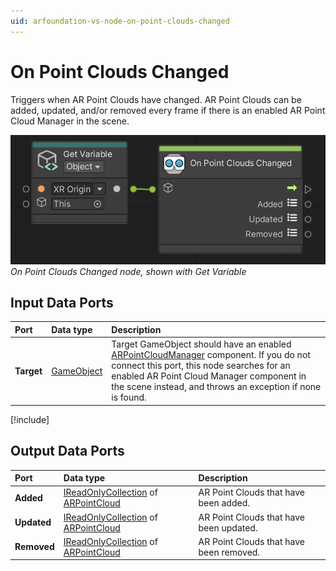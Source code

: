 ```yaml
---
uid: arfoundation-vs-node-on-point-clouds-changed
---
```

# On Point Clouds Changed

Triggers when AR Point Clouds have changed. AR Point Clouds can be added, updated, and/or removed every frame if there is an enabled AR Point Cloud Manager in the scene.

![On Point Clouds Changed](../../images/visual-scripting/vs-on-point-clouds-changed.png)<br/>*On Point Clouds Changed node, shown with Get Variable*

## Input Data Ports

| Port | Data type | Description |
| :--- | :-------- | :---------- |
| **Target** | [GameObject](xref:UnityEngine.GameObject) | Target GameObject should have an enabled [ARPointCloudManager](xref:arfoundation-point-clouds#ar-point-cloud-manager-component) component. If you do not connect this port, this node searches for an enabled AR Point Cloud Manager component in the scene instead, and throws an exception if none is found. |

[!include[](snippets/get-variable-tip.md)]

## Output Data Ports

| Port | Data type | Description |
| :--- | :-------- | :---------- |
| **Added** | [IReadOnlyCollection](xref:System.Collections.Generic.IReadOnlyCollection`1) of [ARPointCloud](xref:UnityEngine.XR.ARFoundation.ARPointCloud) | AR Point Clouds that have been added. |
| **Updated** | [IReadOnlyCollection](xref:System.Collections.Generic.IReadOnlyCollection`1) of [ARPointCloud](xref:UnityEngine.XR.ARFoundation.ARPointCloud) | AR Point Clouds that have been updated. |
| **Removed** | [IReadOnlyCollection](xref:System.Collections.Generic.IReadOnlyCollection`1) of [ARPointCloud](xref:UnityEngine.XR.ARFoundation.ARPointCloud) | AR Point Clouds that have been removed. |

